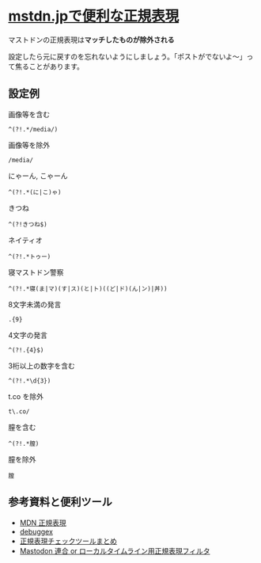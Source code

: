 # [mstdn.jpで便利な正規表現](https://gist.github.com/mamemomonga/4caec914e79556ce3eb2fc189ba38f4a)

マストドンの正規表現は**マッチしたものが除外される**

設定したら元に戻すのを忘れないようにしましょう。「ポストがでないよ〜」って焦ることがあります。

## 設定例

画像等を含む

	^(?!.*/media/)	

画像等を除外

	/media/

にゃーん, こゃーん

	^(?!.*(に|こ)ゃ)

きつね

	^(?!きつね$)

ネイティオ

	^(?!.*トゥー)

寝マストドン警察

	^(?!.*寝(ま|マ)(す|ス)(と|ト)((ど|ド)(ん|ン)|丼))

8文字未満の発言

	.{9}

4文字の発言

	^(?!.{4}$)
	
3桁以上の数字を含む

	^(?!.*\d{3})

t.co を除外

	t\.co/

膣を含む

	^(?!.*膣)
	
膣を除外

	膣
	
## 参考資料と便利ツール

* [MDN 正規表現](https://developer.mozilla.org/ja/docs/Web/JavaScript/Guide/Regular_Expressions)
* [debuggex](https://www.debuggex.com/)
* [正規表現チェックツールまとめ](http://qiita.com/AQRiL_1132/items/c185c7ad84c129e5a2df)
* [Mastodon 連合 or ローカルタイムライン用正規表現フィルタ](http://let.hatelabo.jp/pacochi/let/hLHW8svRzY8o)


